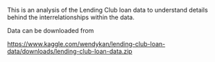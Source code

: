 This is an analysis of the Lending Club loan data to understand details behind the interrelationships within the data.

Data can be downloaded from 

https://www.kaggle.com/wendykan/lending-club-loan-data/downloads/lending-club-loan-data.zip